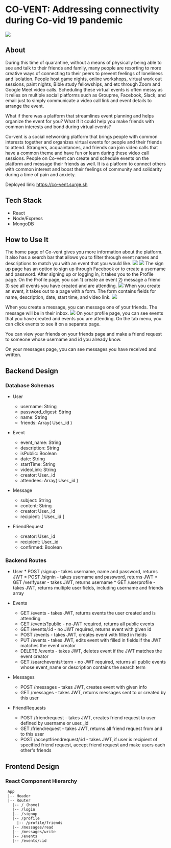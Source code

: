 # CO-VENT: Addressing connectivity during Co-vid 19 pandemic

![](images/homePage.png)

## About

During this time of quarantine, without a means of physically being able to see and talk to their friends and family, many people are resorting to more creative ways of connecting to their peers to prevent feelings of loneliness and isolation. People host game nights, online workshops, virtual work out sessions, paint nights, Bible study fellowships, and etc through Zoom and Google Meet video calls. Scheduling these virtual events is often messy as it relies on multiple social platforms such as Groupme, Facebook, Slack, and email just to simply communicate a video call link and event details to arrange the event.

What if there was a platform that streamlines event planning and helps organize the event for you? What if it could help you make friends with common interests and bond during virtual events?

Co-vent is a social networking platform that brings people with common interests together and organizes virtual events for people and their friends to attend. Strangers, acquaintances, and friends can join video calls that have a common theme and have fun or learn during these video call sessions. People on Co-vent can create and schedule events on the platform and message their friends as well. It is a platform to connect others with common interest and boost their feelings of community and solidarity during a time of pain and anxiety.

Deployed link: https://co-vent.surge.sh

## Tech Stack

- React
- Node/Express
- MongoDB

## How to Use It

The home page of Co-vent gives you more information about the platform. It also has a search bar that allows you to filter through event names and descriptions to match you with an event that you would like.
![](images/searchBar.png)
![](images/events.png)
The sign up page has an option to sign up through Facebook or to create a username and password. After signing up or logging in, it takes you to the Profile page. On the Profile page, you can 1) create an event 2) message a friend 3) see all events you have created and are attending.
![](images/profile.png)
When you create an event, it takes out to a page with a form. The form contains fields for name, description, date, start time, and video link.
![](images/eventForm.png)

When you create a message, you can message one of your friends. The message will be in their inbox.
![](images/message.png)
On your profile page, you can see events that you have created and events you are attending. On the tab menu, you can click events to see it on a separate page.

You can view your friends on your friends page and make a friend request to someone whose username and id you already know.

On your messages page, you can see messages you have received and written.


## Backend Design

### Database Schemas 

  * User
    * username: String
    * password_digest: String
    * name: String
    * friends: Array( User._id )
  
  * Event 
    * event_name: String 
    * description: String
    * isPublic: Boolean
    * date: String 
    * startTime: String 
    * videoLink: String
    * creator: User._id 
    * attendees: Array( User._id )
    
  * Message
    * subject: String 
    * content: String 
    * creator: User._id 
    * recipient: [ User._id ]
    
  * FriendRequest 
    * creator: User._id 
    * recipient: User._id
    * confirmed: Boolean
    

### Backend Routes 

  *  User 
    * POST /signup - takes username, name and password, returns JWT 
    * POST /signin - takes username and password, returns JWT
    * GET /verifyuser - takes JWT, returns username 
    * GET /userprofile - takes JWT, returns multiple user fields, including username and friends array 
    
  * Events 
    * GET /events - takes JWT, returns events the user created and is attending 
    * GET /events?public - no JWT required, returns all public events
    * GET /events/:id - no JWT required, returns event with given id 
    * POST /events - takes JWT, creates event with filled in fields 
    * PUT /events - takes JWT, edits event with filled in fields if the JWT matches the event creator 
    * DELETE /events - takes JWT, deletes event if the JWT matches the event creator 
    * GET /searchevents/:term - no JWT required, returns all public events whose event_name or description contains the search term
    
  * Messages 
    * POST /messages - takes JWT, creates event with given info 
    * GET /messages - takes JWT, returns messages sent to or created by this user 
  
  * FriendRequests 
    * POST /friendrequest - takes JWT, creates friend request to user defined by username or user._id 
    * GET /friendrequest - takes JWT, returns all friend request from and to this user 
    * POST /acceptfriendrequest/:id - takes JWT, if user is recipient of specified friend request, accept friend request and make users each other's friends 

## Frontend Design 

### React Component Hierarchy 
```
 App
 |-- Header 
 |-- Router 
   |-- / (home)
   |-- /login
   |-- /signup
   |-- /profile
     |-- /profile/friends
   |-- /messages/read
   |-- /messages/write
   |-- /events
   |-- /events/:id  
```
